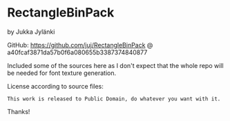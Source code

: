 RectangleBinPack
================
by Jukka Jylänki

GitHub: https://github.com/juj/RectangleBinPack
        @ a40fcaf3871da57b0f6a080655b3387374840877

Included some of the sources here as I don't expect
that the whole repo will be needed for font texture generation.

License according to source files:

    This work is released to Public Domain, do whatever you want with it.

Thanks!
